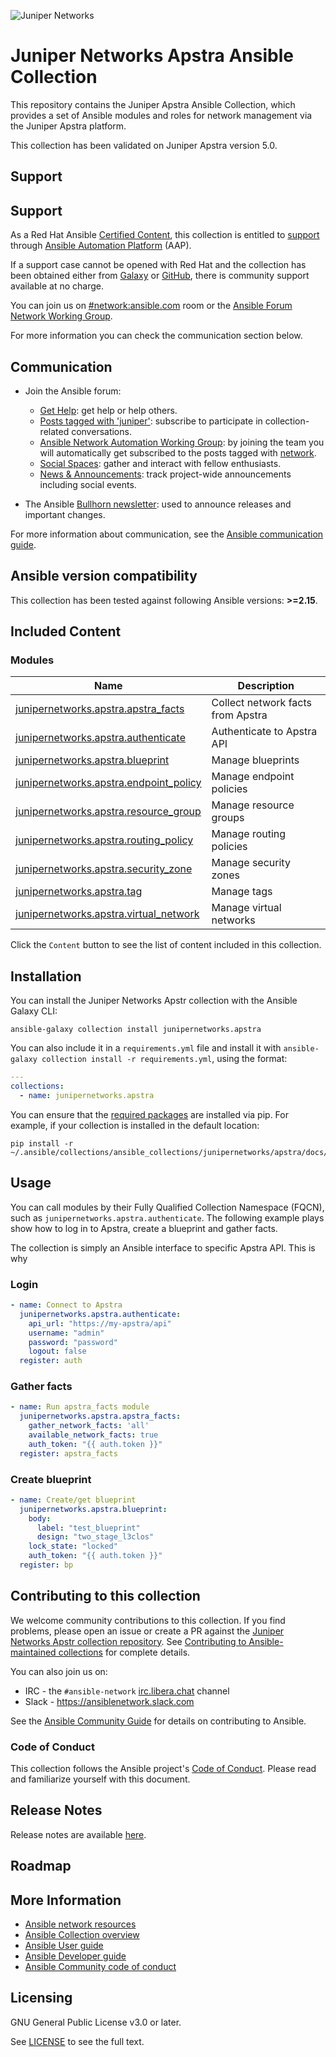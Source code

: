 ![Juniper Networks](https://juniper-prod.scene7.com/is/image/junipernetworks/juniper_black-rgb-header?wid=320&dpr=off)

# Juniper Networks Apstra Ansible Collection

This repository contains the Juniper Apstra Ansible Collection, which provides a set of Ansible modules and roles for network management via the Juniper Apstra platform.

This collection has been validated on Juniper Apstra version 5.0.

## Support

## Support

As a Red Hat Ansible [Certified Content](https://catalog.redhat.com/software/search?target_platforms=Red%20Hat%20Ansible%20Automation%20Platform), this collection is entitled to [support](https://access.redhat.com/support/) through [Ansible Automation Platform](https://www.redhat.com/en/technologies/management/ansible) (AAP).

If a support case cannot be opened with Red Hat and the collection has been obtained either from [Galaxy](https://galaxy.ansible.com/ui/) or [GitHub](https://github.com/Juniper/apstra-ansible-collection/issues), there is community support available at no charge.

You can join us on [#network:ansible.com](https://matrix.to/#/#network:ansible.com) room or the [Ansible Forum Network Working Group](https://forum.ansible.com/g/network-wg).

For more information you can check the communication section below.

## Communication

* Join the Ansible forum:
  * [Get Help](https://forum.ansible.com/c/help/6): get help or help others.
  * [Posts tagged with 'juniper'](https://forum.ansible.com/tag/juniper): subscribe to participate in collection-related conversations.
  * [Ansible Network Automation Working Group](https://forum.ansible.com/g/network-wg/): by joining the team you will automatically get subscribed to the posts tagged with [network](https://forum.ansible.com/tags/network).
  * [Social Spaces](https://forum.ansible.com/c/chat/4): gather and interact with fellow enthusiasts.
  * [News & Announcements](https://forum.ansible.com/c/news/5): track project-wide announcements including social events.

* The Ansible [Bullhorn newsletter](https://docs.ansible.com/ansible/devel/community/communication.html#the-bullhorn): used to announce releases and important changes.

For more information about communication, see the [Ansible communication guide](https://docs.ansible.com/ansible/devel/community/communication.html).

## Ansible version compatibility

This collection has been tested against following Ansible versions: **>=2.15**.

## Included Content

### Modules
Name | Description
--- | ---
[junipernetworks.apstra.apstra_facts](https://ssd-git.juniper.net/engprod/apstra-eda/apstra-ansible-collection/-/tree/main/ansible_collections/junipernetworks/apstra/docs/apstra_facts_module.rst) | Collect network facts from Apstra
[junipernetworks.apstra.authenticate](https://ssd-git.juniper.net/engprod/apstra-eda/apstra-ansible-collection/-/tree/main/ansible_collections/junipernetworks/apstra/docs/authenticate_module.rst) | Authenticate to Apstra API
[junipernetworks.apstra.blueprint](https://ssd-git.juniper.net/engprod/apstra-eda/apstra-ansible-collection/-/tree/main/ansible_collections/junipernetworks/apstra/docs/blueprint_module.rst) | Manage blueprints
[junipernetworks.apstra.endpoint_policy](https://ssd-git.juniper.net/engprod/apstra-eda/apstra-ansible-collection/-/tree/main/ansible_collections/junipernetworks/apstra/docs/endpoint_policy_module.rst) | Manage endpoint policies
[junipernetworks.apstra.resource_group](https://ssd-git.juniper.net/engprod/apstra-eda/apstra-ansible-collection/-/tree/main/ansible_collections/junipernetworks/apstra/docs/resource_group_module.rst) | Manage resource groups
[junipernetworks.apstra.routing_policy](https://ssd-git.juniper.net/engprod/apstra-eda/apstra-ansible-collection/-/tree/main/ansible_collections/junipernetworks/apstra/docs/routing_policy_module.rst) | Manage routing policies
[junipernetworks.apstra.security_zone](https://ssd-git.juniper.net/engprod/apstra-eda/apstra-ansible-collection/-/tree/main/ansible_collections/junipernetworks/apstra/docs/security_zone_module.rst) | Manage security zones
[junipernetworks.apstra.tag](https://ssd-git.juniper.net/engprod/apstra-eda/apstra-ansible-collection/-/tree/main/ansible_collections/junipernetworks/apstra/docs/tag_module.rst) | Manage tags
[junipernetworks.apstra.virtual_network](https://ssd-git.juniper.net/engprod/apstra-eda/apstra-ansible-collection/-/tree/main/ansible_collections/junipernetworks/apstra/docs/virtual_network_module.rst) | Manage virtual networks

Click the `Content` button to see the list of content included in this collection.

## Installation

You can install the Juniper Networks Apstr collection with the Ansible Galaxy CLI:

```shell
ansible-galaxy collection install junipernetworks.apstra
```

You can also include it in a `requirements.yml` file and install it with `ansible-galaxy collection install -r requirements.yml`, using the format:

```yaml
---
collections:
  - name: junipernetworks.apstra
```

You can ensure that the [required packages](https://ssd-git.juniper.net/engprod/apstra-eda/apstra-ansible-collection/-/tree/main/ansible_collections/junipernetworks/apstra/docs/requirements.txt) are installed via pip. For example, if your collection is installed in the default location:

```shell
pip install -r ~/.ansible/collections/ansible_collections/junipernetworks/apstra/docs/requirements.txt
```

## Usage

You can call modules by their Fully Qualified Collection Namespace (FQCN), such as `junipernetworks.apstra.authenticate`.
The following example plays show how to log in to Apstra, create a blueprint and gather facts.

The collection is simply an Ansible interface to specific Apstra API. This is why

### Login

```yaml
- name: Connect to Apstra
  junipernetworks.apstra.authenticate:
    api_url: "https://my-apstra/api"
    username: "admin"
    password: "password"
    logout: false
  register: auth
```

### Gather facts

```yaml
- name: Run apstra_facts module
  junipernetworks.apstra.apstra_facts:
    gather_network_facts: 'all'
    available_network_facts: true
    auth_token: "{{ auth.token }}"
  register: apstra_facts
```

### Create blueprint

```yaml
- name: Create/get blueprint
  junipernetworks.apstra.blueprint:
    body:
      label: "test_blueprint"
      design: "two_stage_l3clos"
    lock_state: "locked"
    auth_token: "{{ auth.token }}"
  register: bp
```


## Contributing to this collection

We welcome community contributions to this collection. If you find problems, please open an issue or create a PR against the [Juniper Networks Apstr collection repository](https://github.com/Juniper/apstra-ansible-collection). See [Contributing to Ansible-maintained collections](https://docs.ansible.com/ansible/devel/community/contributing_maintained_collections.html#contributing-maintained-collections) for complete details.

You can also join us on:

- IRC - the `#ansible-network` [irc.libera.chat](https://libera.chat/) channel
- Slack - https://ansiblenetwork.slack.com

See the [Ansible Community Guide](https://docs.ansible.com/ansible/latest/community/index.html) for details on contributing to Ansible.

### Code of Conduct

This collection follows the Ansible project's
[Code of Conduct](https://docs.ansible.com/ansible/devel/community/code_of_conduct.html).
Please read and familiarize yourself with this document.

## Release Notes

Release notes are available [here](https://ssd-git.juniper.net/engprod/apstra-eda/apstra-ansible-collection/-/tree/main/ansible_collections/junipernetworks/apstra/CHANGELOG.rst).

## Roadmap

<!-- Optional. Include the roadmap for this collection, and the proposed release/versioning strategy so users can anticipate the upgrade/update cycle. -->

## More Information

- [Ansible network resources](https://docs.ansible.com/ansible/latest/network/getting_started/network_resources.html)
- [Ansible Collection overview](https://github.com/ansible-collections/overview)
- [Ansible User guide](https://docs.ansible.com/ansible/latest/user_guide/index.html)
- [Ansible Developer guide](https://docs.ansible.com/ansible/latest/dev_guide/index.html)
- [Ansible Community code of conduct](https://docs.ansible.com/ansible/latest/community/code_of_conduct.html)

## Licensing

GNU General Public License v3.0 or later.

See [LICENSE](https://www.gnu.org/licenses/gpl-3.0.txt) to see the full text.
